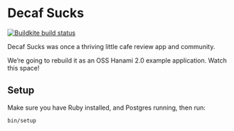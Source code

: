 # Decaf Sucks

[![Buildkite build status](https://img.shields.io/buildkite/20f6a2f15ca22d9ff497d9419ae8192fcbdf8d74a7205a5565?logo=buildkite&logoColor=white)](https://buildkite.com/timriley/decafsucks)

Decaf Sucks was once a thriving little cafe review app and community.

We’re going to rebuild it as an OSS Hanami 2.0 example application. Watch this space!

## Setup

Make sure you have Ruby installed, and Postgres running, then run:

```
bin/setup
```
